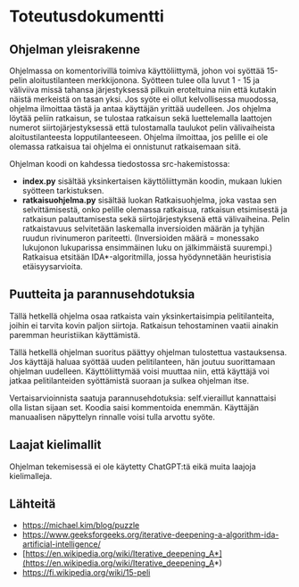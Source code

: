 # Toteutusdokumentti

## Ohjelman yleisrakenne

Ohjelmassa on komentorivillä toimiva käyttöliittymä, johon voi syöttää 15-pelin aloitustilanteen merkkijonona. Syötteen tulee olla luvut 1 - 15 ja väliviiva missä tahansa järjestyksessä pilkuin eroteltuina niin että kutakin näistä merkeistä on tasan yksi. Jos syöte ei ollut kelvollisessa muodossa, ohjelma ilmoittaa tästä ja antaa käyttäjän yrittää uudelleen. Jos ohjelma löytää peliin ratkaisun, se tulostaa ratkaisun sekä luettelemalla laattojen numerot siirtojärjestyksessä että tulostamalla taulukot pelin välivaiheista aloitustilanteesta lopputilanteeseen. Ohjelma ilmoittaa, jos pelille ei ole olemassa ratkaisua tai ohjelma ei onnistunut ratkaisemaan sitä.

Ohjelman koodi on kahdessa tiedostossa src-hakemistossa:

- **index.py** sisältää yksinkertaisen käyttöliittymän koodin, mukaan lukien syötteen tarkistuksen.
- **ratkaisuohjelma.py** sisältää luokan Ratkaisuohjelma, joka vastaa sen selvittämisestä, onko pelille olemassa ratkaisua, ratkaisun etsimisestä ja ratkaisun palauttamisesta sekä siirtojärjestyksenä että välivaiheina. Pelin ratkaistavuus selvitetään laskemalla inversioiden määrän ja tyhjän ruudun rivinumeron pariteetti. (Inversioiden määrä = monessako lukujonon lukuparissa ensimmäinen luku on jälkimmäistä suurempi.) Ratkaisua etsitään IDA*-algoritmilla, jossa hyödynnetään heuristisia etäisyysarvioita.

## Puutteita ja parannusehdotuksia

Tällä hetkellä ohjelma osaa ratkaista vain yksinkertaisimpia pelitilanteita, joihin ei tarvita kovin paljon siirtoja. Ratkaisun tehostaminen vaatii ainakin paremman heuristiikan käyttämistä.

Tällä hetkellä ohjelman suoritus päättyy ohjelman tulostettua vastauksensa. Jos käyttäjä haluaa syöttää uuden pelitilanteen, hän joutuu suorittamaan ohjelman uudelleen. Käyttöliittymää voisi muuttaa niin, että käyttäjä voi jatkaa pelitilanteiden syöttämistä suoraan ja sulkea ohjelman itse.

Vertaisarvioinnista saatuja parannusehdotuksia: self.vieraillut kannattaisi olla listan sijaan set. Koodia saisi kommentoida enemmän. Käyttäjän manuaalisen näpyttelyn rinnalle voisi tulla arvottu syöte.

## Laajat kielimallit

Ohjelman tekemisessä ei ole käytetty ChatGPT:tä eikä muita laajoja kielimalleja.

## Lähteitä

- https://michael.kim/blog/puzzle
- https://www.geeksforgeeks.org/iterative-deepening-a-algorithm-ida-artificial-intelligence/
- [https://en.wikipedia.org/wiki/Iterative_deepening_A*](https://en.wikipedia.org/wiki/Iterative_deepening_A*)
- https://fi.wikipedia.org/wiki/15-peli
